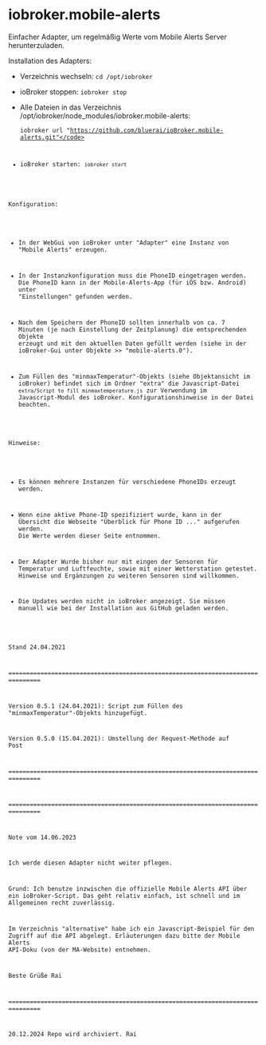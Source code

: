 # iobroker.mobile-alerts

Einfacher Adapter, um regelmäßig Werte vom Mobile Alerts Server herunterzuladen.

Installation des Adapters:

- Verzeichnis wechseln: <code>cd /opt/iobroker</code>

- ioBroker stoppen: <code>iobroker stop</code>

- Alle Dateien in das Verzeichnis /opt/iobroker/node_modules/iobroker.mobile-alerts:
  
    <code>iobroker url "https://github.com/bluerai/ioBroker.mobile-alerts.git"</code>

- ioBroker starten: <code>iobroker start</code>

Konfiguration:

- In der WebGui von ioBroker unter "Adapter" eine Instanz von "Mobile Alerts" erzeugen.

- In der Instanzkonfiguration muss die PhoneID eingetragen werden.
  Die PhoneID kann in der Mobile-Alerts-App (für iOS bzw. Android) unter "Einstellungen" 
  gefunden werden.
  
- Nach dem Speichern der PhoneID sollten innerhalb von ca. 7 Minuten (je nach 
  Einstellung der Zeitplanung) die entsprechenden Objekte erzeugt und mit den 
  aktuellen Daten gefüllt werden (siehe in der ioBroker-Gui unter 
  Objekte >> "mobile-alerts.0").
  
- Zum Füllen des "minmaxTemperatur"-Objekts (siehe Objektansicht im ioBroker)
  befindet sich im Ordner "extra" die Javascript-Datei 
  <code>extra/Script to fill minmaxtemperature.js</code> zur Verwendung im 
  Javascript-Modul des ioBroker. Konfigurationshinweise in der Datei beachten.
  
  
Hinweise:

- Es können mehrere Instanzen für verschiedene PhoneIDs erzeugt werden.

- Wenn eine aktive Phone-ID spezifiziert wurde, kann in der Übersicht die Webseite
  "Überblick für Phone ID ..." aufgerufen werden. Die Werte werden dieser Seite entnommen.
  
- Der Adapter Wurde bisher nur mit eingen der Sensoren für Temperatur und Luftfeuchte, 
  sowie mit einer Wetterstation getestet. Hinweise und Ergänzungen zu weiteren Sensoren 
  sind willkommen.
  
- Die Updates werden nicht in ioBroker angezeigt. Sie müssen manuell wie bei der 
  Installation aus GitHub geladen werden.
  
  
Stand 24.04.2021

===============================================================================

Version 0.5.1 (24.04.2021):
Script zum Füllen des "minmaxTemperatur"-Objekts hinzugefügt.

Version 0.5.0 (15.04.2021): 
Umstellung der Request-Methode auf Post

===============================================================================


===============================================================================

Note vom 14.06.2023

Ich werde diesen Adapter nicht weiter pflegen.

Grund: Ich benutze inzwischen die offizielle Mobile Alerts API über ein ioBroker-Script.
Das geht relativ einfach, ist schnell und im Allgemeinen recht zuverlässig. 

Im Verzeichnis "alternative" habe ich ein Javascript-Beispiel für den Zugriff auf die API abgelegt. 
Erläuterungen dazu bitte der Mobile Alerts API-Doku (von der MA-Website) entnehmen.

Beste Grüße Rai

===============================================================================

20.12.2024 Repo wird archiviert. Rai




